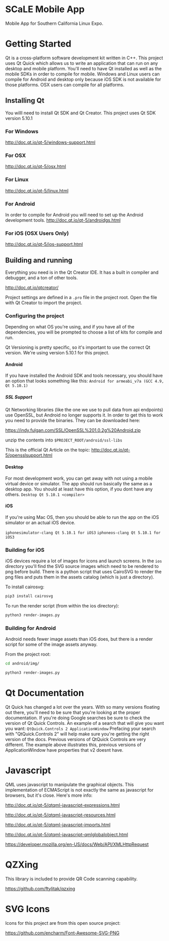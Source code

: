 # SCaLE Mobile App
Mobile App for Southern California Linux Expo.

# Getting Started
Qt is a cross-platform software development kit written in C++. This project uses Qt Quick which allows us to write an application that can run on any desktop and mobile platform. You'll need to have Qt installed as well as the mobile SDKs in order to compile for mobile. Windows and Linux users can compile for Android and desktop only because iOS SDK is not available for those platforms. OSX users can compile for all platforms.

## Installing Qt
You willl need to install Qt SDK and Qt Creator. This project uses Qt SDK version 5.10.1

### For Windows
http://doc.qt.io/qt-5/windows-support.html

### For OSX
http://doc.qt.io/qt-5/osx.html

### For Linux
http://doc.qt.io/qt-5/linux.html

### For Android
In order to compile for Android you will need to set up the Android development tools.
http://doc.qt.io/qt-5/androidgs.html

### For iOS (OSX Users Only)
http://doc.qt.io/qt-5/ios-support.html

## Building and running
Everything you need is in the Qt Creator IDE. It has a built in compiler and debugger, and a ton of other tools.

http://doc.qt.io/qtcreator/

Project settings are defined in a `.pro` file in the project root. Open the file with Qt Creator to import the project.

### Configuring the project
Depending on what OS you're using, and if you have all of the dependencies, you will be prompted to choose a list of kits for compile and run.

Qt Versioning is pretty specific, so it's important to use the correct Qt version. We're using version 5.10.1 for this project.

#### Android
If you have installed the Android SDK and tools necessary, you should have an option that looks something like this:
`Android for armeabi_v7a (GCC 4.9, Qt 5.10.1)`

##### SSL Support
Qt Networking libraries (like the one we use to pull data from api endpoints) use OpenSSL, but Android no longer supports it. In order to get this to work you need to provide the binaries. They can be downloaded here:

https://indy.fulgan.com/SSL/OpenSSL%201.0.2g%20Android.zip

unzip the contents into `$PROJECT_ROOT/android/ssl-libs`

This is the official Qt Article on the topic:
http://doc.qt.io/qt-5/opensslsupport.html

#### Desktop
For most development work, you can get away with not using a mobile virtual device or simulator. The app should run basically the same as a desktop app. You should at least have this option, if you dont have any others. 
`Desktop Qt 5.10.1 <compiler>`

#### iOS
If you're using Mac OS, then you should be able to run the app on the iOS simulator or an actual iOS device.

`iphonesimulator-clang Qt 5.10.1 for iOS3`
`iphoneos-clang Qt 5.10.1 for iOS3`

### Building for iOS
iOS devices require a lot of images for icons and launch screens. In the `ios` directory you'll find the SVG source images which need to be rendered to png before build. There is a python script that uses CairoSVG to render the png files and puts them in the assets catalog (which is just a directory).

To install cairosvg:

```bash
pip3 install cairosvg
```

To run the render script (from within the ios directory):

```bash
python3 render-images.py
```

### Building for Android
Android needs fewer image assets than iOS does, but there is a render script for some of the image assets anyway.

From the project root:

```bash
cd android/img/
```
```bash
python3 render-images.py
```


# Qt Documentation

Qt Quick has changed a lot over the years. With so many versions floating out there, you'll need to be sure that you're looking at the proper documentation. If you're doing Google searches be sure to check the version of Qt Quick Controls. An example of a search that will give you want you want:
`QtQuick.Controls 2 ApplicationWindow`
Prefacing your search with "QtQuick.Controls 2" will help make sure you're getting the right version of the docs. Previous versions of QtQuick Controls are very different. The example above illustrates this, previous versions of ApplicationWindow have properties that v2 doesnt have.

# Javascript

QML uses javascript to manipulate the graphical objects. This implementation of ECMAScript is not exactly the same as javascript for browsers, but it's close. Here's more info:

http://doc.qt.io/qt-5/qtqml-javascript-expressions.html

http://doc.qt.io/qt-5/qtqml-javascript-resources.html

http://doc.qt.io/qt-5/qtqml-javascript-imports.html

http://doc.qt.io/qt-5/qtqml-javascript-qmlglobalobject.html

https://developer.mozilla.org/en-US/docs/Web/API/XMLHttpRequest

# QZXing

This library is included to provide QR Code scanning capability.

https://github.com/ftylitak/qzxing

# SVG Icons	

Icons for this project are from this open source project:

https://github.com/encharm/Font-Awesome-SVG-PNG